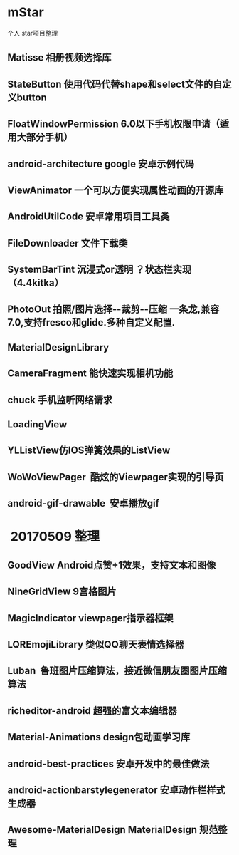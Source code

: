 # mStar
个人 star项目整理
## Matisse 相册视频选择库 
## StateButton 使用代码代替shape和select文件的自定义button 
## FloatWindowPermission 6.0以下手机权限申请（适用大部分手机）
## android-architecture google 安卓示例代码
## ViewAnimator 一个可以方便实现属性动画的开源库
## AndroidUtilCode 安卓常用项目工具类
## FileDownloader 文件下载类
## SystemBarTint 沉浸式or透明 ？状态栏实现 （4.4kitka）
## PhotoOut 拍照/图片选择--裁剪--压缩 一条龙,兼容7.0,支持fresco和glide.多种自定义配置.
## MaterialDesignLibrary
## CameraFragment 能快速实现相机功能 
## chuck 手机监听网络请求
## LoadingView 
## YLListView仿IOS弹簧效果的ListView
## WoWoViewPager  酷炫的Viewpager实现的引导页
## android-gif-drawable  安卓播放gif

#  20170509 整理
##  GoodView Android点赞+1效果，支持文本和图像
## NineGridView 9宫格图片
## MagicIndicator viewpager指示器框架
## LQREmojiLibrary 类似QQ聊天表情选择器
## Luban  鲁班图片压缩算法，接近微信朋友圈图片压缩算法
## richeditor-android 超强的富文本编辑器
## Material-Animations design包动画学习库
## android-best-practices 安卓开发中的最佳做法
## android-actionbarstylegenerator 安卓动作栏样式生成器
## Awesome-MaterialDesign MaterialDesign 规范整理
